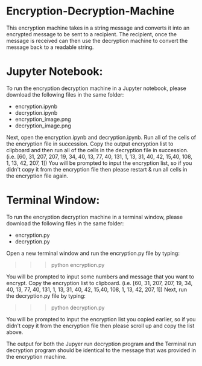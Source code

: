 # Encryption-Decryption-Machine

This encryption machine takes in a string message and converts it into an encrypted message to be sent to a recipient. The recipient, once the message is received can then use the decryption machine to convert the message back to a readable string.

# Jupyter Notebook: 
To run the encryption decryption machine in a Jupyter notebook, please download the following files in the same folder:
- encryption.ipynb
- decryption.ipynb
- encryption_image.png
- decryption_image.png

Next, open the encryption.ipynb and decryption.ipynb. Run all of the cells of the encryption file in succession. Copy the output encryption list to clipboard and then run all of the cells in the decryption file in succession. (i.e. [60, 31, 207, 207, 19, 34, 40, 13, 77, 40, 131, 1, 13, 31, 40, 42, 15,40, 108, 1, 13, 42, 207, 1]) You will be prompted to input the encryption list, so if you didn't copy it from the encryption file then please restart & run all cells in the encryption file again. 

# Terminal Window:
To run the encryption decryption machine in a terminal window, please download the following files in the same folder:
- encryption.py
- decryption.py

Open a new terminal window and run the encryption.py file by typing: 
   >>> python encryption.py

You will be prompted to input some numbers and message that you want to encrypt. Copy the encryption list to clipboard. (i.e. [60, 31, 207, 207, 19, 34, 40, 13, 77, 40, 131, 1, 13, 31, 40, 42, 15,40, 108, 1, 13, 42, 207, 1]) Next, run the decryption.py file by typing:
   >>> python decryption.py
 
You will be prompted to input the encryption list you copied earlier, so if you didn't copy it from the encryption file then please scroll up and copy the list above. 

The output for both the Jupyer run decryption program and the Terminal run decryption program should be identical to the message that was provided in the encryption machine.



